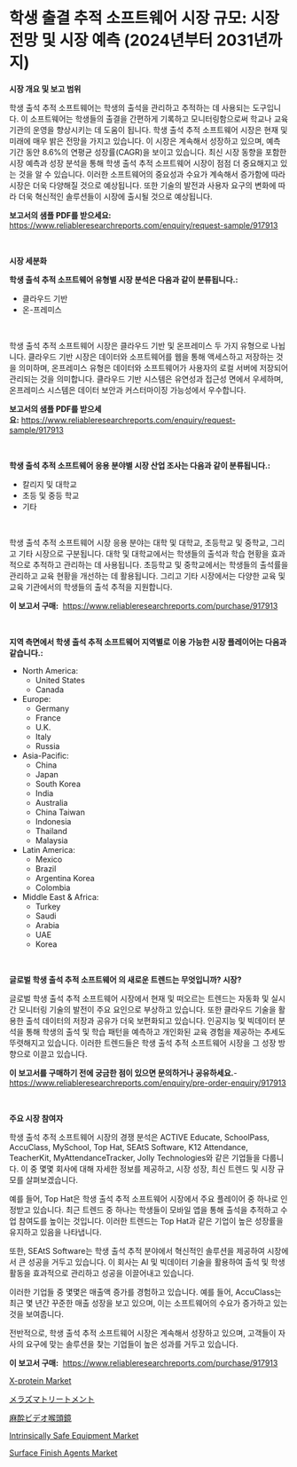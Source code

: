 <p><h1>학생 출결 추적 소프트웨어 시장 규모: 시장 전망 및 시장 예측 (2024년부터 2031년까지)</h1></p><p><strong>시장 개요 및 보고 범위</strong></p>
<p><p>학생 출석 추적 소프트웨어는 학생의 출석을 관리하고 추적하는 데 사용되는 도구입니다. 이 소프트웨어는 학생들의 출결을 간편하게 기록하고 모니터링함으로써 학교나 교육 기관의 운영을 향상시키는 데 도움이 됩니다. 학생 출석 추적 소프트웨어 시장은 현재 및 미래에 매우 밝은 전망을 가지고 있습니다. 이 시장은 계속해서 성장하고 있으며, 예측 기간 동안 8.6%의 연평균 성장률(CAGR)을 보이고 있습니다. 최신 시장 동향을 포함한 시장 예측과 성장 분석을 통해 학생 출석 추적 소프트웨어 시장이 점점 더 중요해지고 있는 것을 알 수 있습니다. 이러한 소프트웨어의 중요성과 수요가 계속해서 증가함에 따라 시장은 더욱 다양해질 것으로 예상됩니다. 또한 기술의 발전과 사용자 요구의 변화에 따라 더욱 혁신적인 솔루션들이 시장에 출시될 것으로 예상됩니다.</p></p>
<p><strong>보고서의 샘플 PDF를 받으세요:</strong> <a href="https://www.reliableresearchreports.com/enquiry/request-sample/917913">https://www.reliableresearchreports.com/enquiry/request-sample/917913</a></p>
<p>&nbsp;</p>
<p><strong>시장 세분화</strong></p>
<p><strong>학생 출석 추적 소프트웨어 유형별 시장 분석은 다음과 같이 분류됩니다.:</strong></p>
<p><ul><li>클라우드 기반</li><li>온-프레미스</li></ul></p>
<p>&nbsp;</p>
<p><p>학생 출석 추적 소프트웨어 시장은 클라우드 기반 및 온프레미스 두 가지 유형으로 나뉩니다. 클라우드 기반 시장은 데이터와 소프트웨어를 웹을 통해 액세스하고 저장하는 것을 의미하며, 온프레미스 유형은 데이터와 소프트웨어가 사용자의 로컬 서버에 저장되어 관리되는 것을 의미합니다. 클라우드 기반 시스템은 유연성과 접근성 면에서 우세하며, 온프레미스 시스템은 데이터 보안과 커스터마이징 가능성에서 우수합니다.</p></p>
<p><strong>보고서의 샘플 PDF를 받으세요:</strong>&nbsp;<a href="https://www.reliableresearchreports.com/enquiry/request-sample/917913">https://www.reliableresearchreports.com/enquiry/request-sample/917913</a></p>
<p>&nbsp;</p>
<p><strong> 학생 출석 추적 소프트웨어 응용 분야별 시장 산업 조사는 다음과 같이 분류됩니다.:</strong></p>
<p><ul><li>칼리지 및 대학교</li><li>초등 및 중등 학교</li><li>기타</li></ul></p>
<p>&nbsp;</p>
<p><p>학생 출석 추적 소프트웨어 시장 응용 분야는 대학 및 대학교, 초등학교 및 중학교, 그리고 기타 시장으로 구분됩니다. 대학 및 대학교에서는 학생들의 출석과 학습 현황을 효과적으로 추적하고 관리하는 데 사용됩니다. 초등학교 및 중학교에서는 학생들의 출석률을 관리하고 교육 현황을 개선하는 데 활용됩니다. 그리고 기타 시장에서는 다양한 교육 및 교육 기관에서의 학생들의 출석 추적을 지원합니다.</p></p>
<p><strong>이 보고서 구매:</strong>&nbsp; <a href="https://www.reliableresearchreports.com/purchase/917913">https://www.reliableresearchreports.com/purchase/917913</a></p>
<p>&nbsp;</p>
<p><strong>지역 측면에서 학생 출석 추적 소프트웨어 지역별로 이용 가능한 시장 플레이어는 다음과 같습니다.:</strong></p>
<p><ul>
    <li>
        North America:
        <ul>
            <li>United States</li>
            <li>Canada</li>
        </ul>
    </li>
    <li>
        Europe:
        <ul>
            <li>Germany</li>
            <li>France</li>
            <li>U.K.</li>
            <li>Italy</li>
            <li>Russia</li>
        </ul>
    </li>
    <li>
        Asia-Pacific:
        <ul>
            <li>China</li>
            <li>Japan</li>
            <li>South Korea</li>
            <li>India</li>
            <li>Australia</li>
            <li>China Taiwan</li>
            <li>Indonesia</li>
            <li>Thailand</li>
            <li>Malaysia</li>
        </ul>
    </li>
    <li>
        Latin America:
        <ul>
            <li>Mexico</li>
            <li>Brazil</li>
            <li>Argentina Korea</li>
            <li>Colombia</li>
        </ul>
    </li>
    <li>
        Middle East & Africa:
        <ul>
            <li>Turkey</li>
            <li>Saudi</li>
            <li>Arabia</li>
            <li>UAE</li>
            <li>Korea</li>
        </ul>
    </li>
    </ul></p>
<p>&nbsp;</p>
<p><strong>글로벌 학생 출석 추적 소프트웨어 의 새로운 트렌드는 무엇입니까? 시장?</strong></p>
<p><p>글로벌 학생 출석 추적 소프트웨어 시장에서 현재 및 떠오르는 트렌드는 자동화 및 실시간 모니터링 기술의 발전이 주요 요인으로 부상하고 있습니다. 또한 클라우드 기술을 활용한 출석 데이터의 저장과 공유가 더욱 보편화되고 있습니다. 인공지능 및 빅데이터 분석을 통해 학생의 출석 및 학습 패턴을 예측하고 개인화된 교육 경험을 제공하는 추세도 뚜렷해지고 있습니다. 이러한 트렌드들은 학생 출석 추적 소프트웨어 시장을 그 성장 방향으로 이끌고 있습니다.</p></p>
<p><strong>이 보고서를 구매하기 전에 궁금한 점이 있으면 문의하거나 공유하세요.</strong>- <a href="https://www.reliableresearchreports.com/enquiry/pre-order-enquiry/917913">https://www.reliableresearchreports.com/enquiry/pre-order-enquiry/917913</a></p>
<p>&nbsp;</p>
<p><strong>주요 시장 참여자</strong></p>
<p><p>학생 출석 추적 소프트웨어 시장의 경쟁 분석은 ACTIVE Educate, SchoolPass, AccuClass, MySchool, Top Hat, SEAtS Software, K12 Attendance, TeacherKit, MyAttendanceTracker, Jolly Technologies와 같은 기업들을 다룹니다. 이 중 몇몇 회사에 대해 자세한 정보를 제공하고, 시장 성장, 최신 트렌드 및 시장 규모를 살펴보겠습니다.</p><p>예를 들어, Top Hat은 학생 출석 추적 소프트웨어 시장에서 주요 플레이어 중 하나로 인정받고 있습니다. 최근 트렌드 중 하나는 학생들이 모바일 앱을 통해 출석을 추적하고 수업 참여도를 높이는 것입니다. 이러한 트렌드는 Top Hat과 같은 기업이 높은 성장률을 유지하고 있음을 나타냅니다.</p><p>또한, SEAtS Software는 학생 출석 추적 분야에서 혁신적인 솔루션을 제공하여 시장에서 큰 성공을 거두고 있습니다. 이 회사는 AI 및 빅데이터 기술을 활용하여 출석 및 학생 활동을 효과적으로 관리하고 성공을 이끌어내고 있습니다.</p><p>이러한 기업들 중 몇몇은 매출액 증가를 경험하고 있습니다. 예를 들어, AccuClass는 최근 몇 년간 꾸준한 매출 성장을 보고 있으며, 이는 소프트웨어의 수요가 증가하고 있는 것을 보여줍니다.</p><p>전반적으로, 학생 출석 추적 소프트웨어 시장은 계속해서 성장하고 있으며, 고객들이 자사의 요구에 맞는 솔루션을 찾는 기업들이 높은 성과를 거두고 있습니다.</p></p>
<p><strong>이 보고서 구매:</strong>&nbsp;&nbsp;<a href="https://www.reliableresearchreports.com/purchase/917913">https://www.reliableresearchreports.com/purchase/917913</a></p>
<p><p><a href="https://circular-yam-9b9.notion.site/X-protein-Market-Insights-Market-Players-and-Forecast-Till-2031-e50f3c0b025e4ba28d601194f00547c4">X-protein Market</a></p><p><a href="https://github.com/wkuactfdzwizk06/Market-Research-Report-List-1/blob/main/5286884183537.md">メラズマトリートメント</a></p><p><a href="https://medium.com/@dx0328/%E9%BA%BB%E9%85%94%E3%83%93%E3%83%87%E3%82%AA%E5%96%89%E9%A0%AD%E9%8F%A1%E5%B8%82%E5%A0%B4%E8%A6%8F%E6%A8%A1%E3%81%A8%E5%B8%82%E5%A0%B4%E5%8B%95%E5%90%91-%E5%AE%8C%E5%85%A8%E3%81%AA%E7%94%A3%E6%A5%AD%E6%A6%82%E8%A6%81-2024%E5%B9%B4-2031%E5%B9%B4-60b513f3b7cb">麻酔ビデオ喉頭鏡</a></p><p><a href="https://view.publitas.com/reportprime-1/intrinsically-safe-equipment-market-size-growing-and-forecasted-for-period-from-2024-2031-and-provides-complete-market-analysis-of-this-market/">Intrinsically Safe Equipment Market</a></p><p><a href="https://issuu.com/reportprime-2/docs/surface-finish-agents-market-size-2030.pptx">Surface Finish Agents Market</a></p></p>
